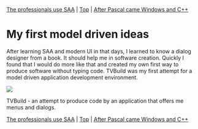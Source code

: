 [The professionals use SAA](05.html) | [Top](index.html) | [After Pascal came Windows and C++](07.html)

# My first model driven ideas #

After learning SAA and modern UI in that days, I learned to know a dialog designer from a book. It should help me in software creation. Quickly I found that I would do more like that and created my own first way to produce software without typing code. TVBuild was my first attempt for a model driven application development environment.

![][TVBuild]

TVBuild - an attempt to produce code by an application that offers me menus and dialogs.



[The professionals use SAA](05.html) | [Top](index.html) | [After Pascal came Windows and C++](07.html)





[PastedGraphic]: PastedGraphic.png

[Dateiver]: Dateiver.png

[TVBuild]: TVBuild.png

[Bildschirmfoto2024-10-20um105545]: Bildschirmfoto2024-10-20um105545.png

[Bildschirmfoto2024-10-20um111447]: Bildschirmfoto2024-10-20um111447.png

[Bildschirmfoto2024-10-20um112431]: Bildschirmfoto2024-10-20um112431.png

[Bildschirmfoto2024-10-20um112746]: Bildschirmfoto2024-10-20um112746.png

[Bildschirmfoto2024-10-20um114925]: Bildschirmfoto2024-10-20um114925.png

[Bildschirmfoto2024-10-20um115956]: Bildschirmfoto2024-10-20um115956.png

[lbDMFManager]: lbDMFManager.png

[lbDMFManagerGenerated]: lbDMFManagerGenerated.png

